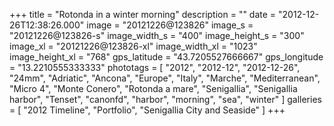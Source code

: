 +++
title = "Rotonda in a winter morning"
description = ""
date = "2012-12-26T12:38:26.000"
image = "20121226@123826"
image_s = "20121226@123826-s"
image_width_s = "400"
image_height_s = "300"
image_xl = "20121226@123826-xl"
image_width_xl = "1023"
image_height_xl = "768"
gps_latitude = "43.7205527666667"
gps_longitude = "13.2210555333333"
phototags = [ "2012", "2012-12", "2012-12-26", "24mm", "Adriatic", "Ancona", "Europe", "Italy", "Marche", "Mediterranean", "Micro 4", "Monte Conero", "Rotonda a mare", "Senigallia", "Senigallia harbor", "Tenset", "canonfd", "harbor", "morning", "sea", "winter" ]
galleries = [ "2012 Timeline", "Portfolio", "Senigallia City and Seaside" ]
+++
